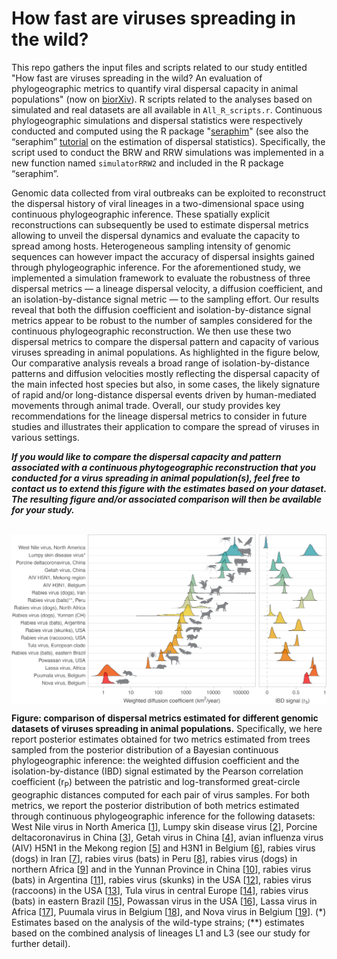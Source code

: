 How fast are viruses spreading in the wild?
===============

This repo gathers the input files and scripts related to our study entitled "How fast are viruses spreading in the wild? An evaluation of phylogeographic metrics to quantify viral dispersal capacity in animal populations" (now on [biorXiv](https://www.biorxiv.org/content/10.1101/2024.04.10.588821v1)). R scripts related to the analyses based on simulated and real datasets are all available in `All_R_scripts.r`. Continuous phylogeographic simulations and dispersal statistics were respectively conducted and computed using the R package "[seraphim](https://github.com/sdellicour/seraphim)" (see also the “seraphim” [tutorial](https://github.com/sdellicour/seraphim/blob/master/tutorials/Estimating_dispersal_statistics.pdf) on the estimation of dispersal statistics). Specifically, the script used to conduct the BRW and RRW simulations was implemented in a new function named `simulatorRRW2` and included in the R package “seraphim”.

Genomic data collected from viral outbreaks can be exploited to reconstruct the dispersal history of viral lineages in a two-dimensional space using continuous phylogeographic inference. These spatially explicit reconstructions can subsequently be used to estimate dispersal metrics allowing to unveil the dispersal dynamics and evaluate the capacity to spread among hosts. Heterogeneous sampling intensity of genomic sequences can however impact the accuracy of dispersal insights gained through phylogeographic inference.
For the aforementioned study, we implemented a simulation framework to evaluate the robustness of three dispersal metrics — a lineage dispersal velocity, a diffusion coefficient, and an isolation-by-distance signal metric — to the sampling effort. Our results reveal that both the diffusion coefficient and isolation-by-distance signal metrics appear to be robust to the number of samples considered for the continuous phylogeographic reconstruction. We then use these two dispersal metrics to compare the dispersal pattern and capacity of various viruses spreading in animal populations. As highlighted in the figure below, Our comparative analysis reveals a broad range of isolation-by-distance patterns and diffusion velocities mostly reflecting the dispersal capacity of the main infected host species but also, in some cases, the likely signature of rapid and/or long-distance dispersal events driven by human-mediated movements through animal trade. Overall, our study provides key recommendations for the lineage dispersal metrics to consider in future studies and illustrates their application to compare the spread of viruses in various settings.

*__If you would like to compare the dispersal capacity and pattern associated with a continuous phytogeographic reconstruction that you conducted for a virus spreading in animal population(s), feel free to contact us to extend this figure with the estimates based on your dataset. The resulting figure and/or associated comparison will then be available for your study.__*
<br>
<br>

<img src="Fig020424.png" align="center" alt="" />

**Figure: comparison of dispersal metrics estimated for different genomic datasets of viruses spreading in animal populations.** Specifically, we here report posterior estimates obtained for two metrics estimated from trees sampled from the posterior distribution of a Bayesian continuous phylogeographic inference: the weighted diffusion coefficient and the isolation-by-distance (IBD) signal estimated by the Pearson correlation coefficient (r<sub>P</sub>) between the patristic and log-transformed great-circle geographic distances computed for each pair of virus samples. For both metrics, we report the posterior distribution of both metrics estimated through continuous phylogeographic inference for the following datasets: West Nile virus in North America [[1](https://www.nature.com/articles/s41467-020-19122-z)], Lumpy skin disease virus [[2](https://journals.asm.org/doi/10.1128/jvi.01394-23)], Porcine deltacoronavirus in China [[3](https://academic.oup.com/mbe/article/37/9/2641/5837118)], Getah virus in China [[4](https://journals.asm.org/doi/10.1128/jvi.01091-22)], avian influenza virus (AIV) H5N1 in the Mekong region [[5](https://academic.oup.com/bioinformatics/article/36/7/2098/5650406)] and H3N1 in Belgium [[6](https://wwwnc.cdc.gov/eid/article/29/2/22-0765_article)], rabies virus (dogs) in Iran [[7](https://onlinelibrary.wiley.com/doi/full/10.1111/mec.15222)], rabies virus (bats) in Peru [[8](https://www.pnas.org/doi/full/10.1073/pnas.1606587113)], rabies virus (dogs) in northern Africa [[9](https://journals.plos.org/plospathogens/article?id=10.1371/journal.ppat.1001166)] and in the Yunnan Province in China [[10](https://journals.plos.org/plospathogens/article?id=10.1371/journal.ppat.1007392)], rabies virus (bats) in Argentina [[11](https://onlinelibrary.wiley.com/doi/10.1111/mec.12728)], rabies virus (skunks) in the USA [[12](https://journals.plos.org/plosone/article?id=10.1371/journal.pone.0082348)], rabies virus (raccoons) in the USA [[13](https://www.pnas.org/doi/10.1073/pnas.0700741104)], Tula virus in central Europe [[14](https://academic.oup.com/ve/article/8/2/veac112/6956283?login=true)], rabies virus (bats) in eastern Brazil [[15](https://link.springer.com/article/10.1007/s11262-012-0866-y)], Powassan virus in the USA [[16](https://www.pnas.org/doi/full/10.1073/pnas.2218012120)], Lassa virus in Africa [[17](https://www.nature.com/articles/s41467-022-33112-3)], Puumala virus in Belgium [[18](https://academic.oup.com/ve/article/5/1/vez009/5476201)], and Nova virus in Belgium [[19](https://onlinelibrary.wiley.com/doi/10.1111/mec.13887)]. (\*) Estimates based on the analysis of the wild-type strains; (**) estimates based on the combined analysis of lineages L1 and L3  (see our study for further detail).
